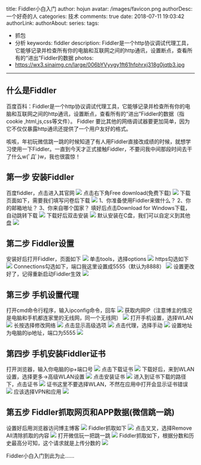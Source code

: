 title: Fiddler小白入门
author: hojun
avatar: /images/favicon.png
authorDesc: 一个好奇的人
categories: 技术
comments: true
date: 2018-07-11 19:03:42
authorLink:
authorAbout:
series:
tags:
 - 抓包
 - 分析
keywords: fiddler
description: Fiddler是一个http协议调试代理工具，它能够记录并检查所有你的电脑和互联网之间的http通讯，设置断点，查看所有的“进出”Fiddler的数据
photos:
 - https://wx3.sinaimg.cn/large/006bYVyvgy1ft61hfphrxj318g0jqtb3.jpg
---
## 什么是Fiddler
百度百科：Fiddler是一个http协议调试代理工具，它能够记录并检查所有你的电脑和互联网之间的http通讯，设置断点，查看所有的“进出”Fiddler的数据（指  cookie  ,html,js,css等文件）。 Fiddler 要比其他的网络调试器要更加简单，因为它不仅仅暴露http通讯还提供了一个用户友好的格式。

咳咳，年初玩微信跳一跳的时候知道了有人用Fiddler直接改成绩的时候，就想学习使用一下Fiddler。一直到今天才正式接触Fiddler，不要问我中间那段时间去干了什么w(ﾟДﾟ)w，我也很震惊！

## 第一步 安装Fiddler
百度fiddler，点击进入其官网
![](https://wx2.sinaimg.cn/large/006bYVyvgy1ft61hf0klpj30mk0dt74n.jpg)
点击右下角Free download(免费下载)
![](https://wx3.sinaimg.cn/large/006bYVyvgy1ft61hfphrxj318g0jqtb3.jpg)
下载页面如下，需要我们填写问卷后下载
![](https://wx3.sinaimg.cn/large/006bYVyvgy1ft61hg9o48j311l0jiglq.jpg)
1、你准备使用Fiddler来做什么？ 2、你的邮箱地址？ 3、你来自哪个国家？
填好后点击Download for Windows下载，自动跳转下载
![](https://wx3.sinaimg.cn/large/006bYVyvgy1ft61hgx164j31270m9t8z.jpg)
下载好后双击安装
![](https://wx4.sinaimg.cn/large/006bYVyvgy1ft61h8ca7zj30bu0840th.jpg)
默认安装在C盘，我们可以自定义到其他盘
![](https://wx3.sinaimg.cn/large/006bYVyvgy1ft61h8wheoj30bu08474i.jpg)

## 第二步 Fiddler设置

安装好后打开Fiddler，页面如下
![](https://wx4.sinaimg.cn/large/006bYVyvgy1ft61hbckokj310b0lcmzm.jpg)
单击tools，选择options
![](https://wx1.sinaimg.cn/large/006bYVyvgy1ft61hbtvnnj31080lcaal.jpg)
https勾选如下
![](https://wx1.sinaimg.cn/large/006bYVyvgy1ft61hci0i1j30fi0aggll.jpg)
Connections勾选如下，端口我这里设置成5555（默认为8888）
![](https://wx4.sinaimg.cn/large/006bYVyvgy1ft61hd38cej30fi0agmx6.jpg)
设置更改好了，记得重新启动Fiddler生效
![](https://wx4.sinaimg.cn/large/006bYVyvgy1ft61hbckokj310b0lcmzm.jpg)

## 第三步 手机设置代理

打开cmd命令行程序，输入ipconfig命令，回车
![](https://wx3.sinaimg.cn/large/006bYVyvgy1ft61hds9znj30ra0e9q3d.jpg)
获取内网IP（注意博主的情况是电脑和手机都连家里的无线网，同一个无线网）
![](https://wx4.sinaimg.cn/large/006bYVyvgy1ft61heez82j30r80e7jsr.jpg)
打开手机设置，选择WLAN
![](https://wx1.sinaimg.cn/large/006bYVyvgy1ft5vhlve9jj30go0qogn0.jpg)
长按选择修改网络
![](https://wx3.sinaimg.cn/large/006bYVyvgy1ft5vhj6kctj30go0qoabh.jpg)
点击显示高级选项
![](https://wx3.sinaimg.cn/large/006bYVyvgy1ft5vhldw3xj30go0qo75a.jpg)
点击代理，选择手动
![](https://wx4.sinaimg.cn/large/006bYVyvgy1ft5vhmqredj30go0qojsk.jpg)
设置地址为电脑的ip地址，端口为5555
![](https://wx4.sinaimg.cn/large/006bYVyvgy1ft5vhn61kej30go0qoab8.jpg)

## 第四步 手机安装Fiddler证书

打开浏览器，输入你电脑的ip+端口号
![](https://wx2.sinaimg.cn/large/006bYVyvgy1ft5vhi2bgwj30go0qomxj.jpg)
点击下载证书
![](https://wx1.sinaimg.cn/large/006bYVyvgy1ft5vhkxprsj30go0qodge.jpg)
下载好后，来到WLAN设置，选择更多->高级WLAN设置
![](https://wx1.sinaimg.cn/large/006bYVyvgy1ft5vhkh40nj30go0qo75p.jpg)
点击安装证书
![](https://wx2.sinaimg.cn/large/006bYVyvgy1ft5vho68qfj30go0qo0tq.jpg)
进入到证书下载的路径下，点击证书
![](https://wx1.sinaimg.cn/large/006bYVyvgy1ft5vhnp52oj30go0qodg0.jpg)
证书这里不要选择WLAN，不然在应用中打开会显示证书错误
![](https://wx1.sinaimg.cn/large/006bYVyvgy1ft5vhhkxbnj30go0qogmf.jpg)
应该选择VPN和应用
![](https://wx3.sinaimg.cn/large/006bYVyvgy1ft5vhjwkqhj30go0qot9j.jpg)

## 第五步 Fiddler抓取网页和APP数据(微信跳一跳)

设置好后用浏览器访问博主博客
![](https://wx4.sinaimg.cn/large/006bYVyvgy1ft5vhimg6oj30go0qogn6.jpg)
Fiddler抓取如下
![](https://wx4.sinaimg.cn/large/006bYVyvgy1ft61hau6r1j310a0lcmz3.jpg)
点击叉叉，选择Remove All清除抓取的内容
![](https://wx3.sinaimg.cn/large/006bYVyvgy1ft61ha990pj310a0lc0ub.jpg)
打开微信玩一把跳一跳
![](https://wx3.sinaimg.cn/large/006bYVyvgy1ft5vhmbbu8j30go0qowex.jpg)
Fiddler抓取如下，根据分数和历史最高分可知，这个请求就是上传分数的
![](https://wx2.sinaimg.cn/large/006bYVyvgy1ft61h9l210j31070lcmxz.jpg)

Fiddler小白入门到此为止......
